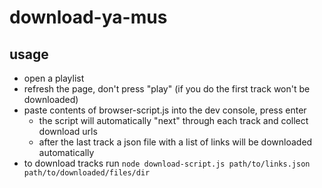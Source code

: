 # download-ya-mus
## usage
- open a playlist
- refresh the page, don't press "play" (if you do the first track won't be downloaded)
- paste contents of browser-script.js into the dev console, press enter
  - the script will automatically "next" through each track and collect download urls
  - after the last track a json file with a list of links will be downloaded automatically
- to download tracks run `node download-script.js path/to/links.json path/to/downloaded/files/dir`
